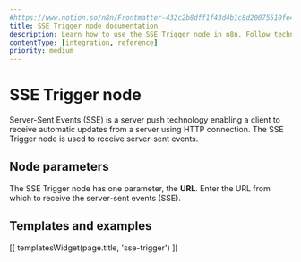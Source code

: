 ```yaml
---
#https://www.notion.so/n8n/Frontmatter-432c2b8dff1f43d4b1c8d20075510fe4
title: SSE Trigger node documentation
description: Learn how to use the SSE Trigger node in n8n. Follow technical documentation to integrate SSE Trigger node into your workflows.
contentType: [integration, reference]
priority: medium
---
```


# SSE Trigger node

Server-Sent Events (SSE) is a server push technology enabling a client to receive automatic updates from a server using HTTP connection. The SSE Trigger node is used to receive server-sent events.

## Node parameters

The SSE Trigger node has one parameter, the **URL**. Enter the URL from which to receive the server-sent events (SSE).


## Templates and examples

<!-- see https://www.notion.so/n8n/Pull-in-templates-for-the-integrations-pages-37c716837b804d30a33b47475f6e3780 -->
[[ templatesWidget(page.title, 'sse-trigger') ]]
